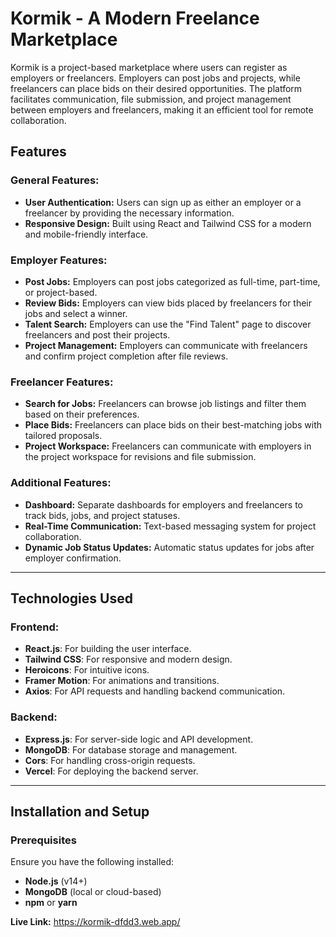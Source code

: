 # Kormik - A Modern Freelance Marketplace

Kormik is a project-based marketplace where users can register as employers or freelancers. Employers can post jobs and projects, while freelancers can place bids on their desired opportunities. The platform facilitates communication, file submission, and project management between employers and freelancers, making it an efficient tool for remote collaboration.

## Features

### General Features:
- **User Authentication:** Users can sign up as either an employer or a freelancer by providing the necessary information.
- **Responsive Design:** Built using React and Tailwind CSS for a modern and mobile-friendly interface.

### Employer Features:
- **Post Jobs:** Employers can post jobs categorized as full-time, part-time, or project-based.
- **Review Bids:** Employers can view bids placed by freelancers for their jobs and select a winner.
- **Talent Search:** Employers can use the "Find Talent" page to discover freelancers and post their projects.
- **Project Management:** Employers can communicate with freelancers and confirm project completion after file reviews.

### Freelancer Features:
- **Search for Jobs:** Freelancers can browse job listings and filter them based on their preferences.
- **Place Bids:** Freelancers can place bids on their best-matching jobs with tailored proposals.
- **Project Workspace:** Freelancers can communicate with employers in the project workspace for revisions and file submission.

### Additional Features:
- **Dashboard:** Separate dashboards for employers and freelancers to track bids, jobs, and project statuses.
- **Real-Time Communication:** Text-based messaging system for project collaboration.
- **Dynamic Job Status Updates:** Automatic status updates for jobs after employer confirmation.

---

## Technologies Used

### Frontend:
- **React.js**: For building the user interface.
- **Tailwind CSS**: For responsive and modern design.
- **Heroicons**: For intuitive icons.
- **Framer Motion**: For animations and transitions.
- **Axios**: For API requests and handling backend communication.

### Backend:
- **Express.js**: For server-side logic and API development.
- **MongoDB**: For database storage and management.
- **Cors**: For handling cross-origin requests.
- **Vercel**: For deploying the backend server.

---

## Installation and Setup

### Prerequisites
Ensure you have the following installed:
- **Node.js** (v14+)
- **MongoDB** (local or cloud-based)
- **npm** or **yarn**

**Live Link:** https://kormik-dfdd3.web.app/
   
